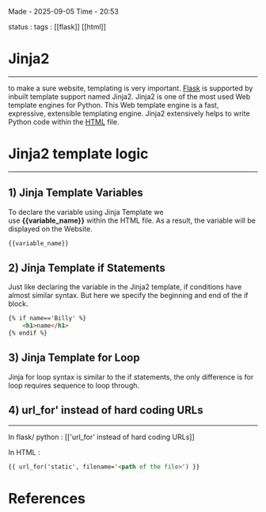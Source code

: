 
Made - 2025-09-05                     Time - 20:53

status :
tags : [[flask]] [[html]]

# Jinja2
____
to make a sure website, templating is very important. [Flask](https://www.geeksforgeeks.org/python/python-introduction-to-web-development-using-flask/) is supported by inbuilt template support named Jinja2. Jinja2 is one of the most used Web template engines for Python. This Web template engine is a fast, expressive, extensible templating engine. Jinja2 extensively helps to write Python code within the [HTML](https://www.geeksforgeeks.org/html/html-tutorial/) file.

# Jinja2 template logic
---
## 1) Jinja Template Variables

To declare the variable using Jinja Template we use **{{variable_name}}** within the HTML file. As a result, the variable will be displayed on the Website.
```html
{{variable_name}}
```

## 2) Jinja Template if Statements

Just like declaring the variable in the Jinja2 template, if conditions have almost similar syntax. But here we specify the beginning and end of the if block.
```html
{% if name=='Billy' %}
	<h1>name</h1> 
{% endif %}
```

## 3) Jinja Template for Loop

Jinja for loop syntax is similar to the if statements, the only difference is for loop requires sequence to loop through.

## 4) url_for' instead of hard coding URLs
---
In flask/ python : [['url_for' instead of hard coding URLs]]

In HTML :
```html
{{ url_for('static', filename='<path of the file>') }}
```

# References